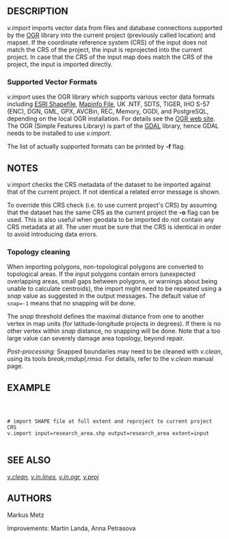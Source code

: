 
## DESCRIPTION

*v.import* imports vector data from files and database connections
supported by the [OGR](https://gdal.org/) library into the
current project (previously called location) and mapset. If the coordinate
reference system (CRS) of the input
does not match the CRS of the project, the input is reprojected
into the current project. In case that the CRS of the input map
does match the CRS of the project, the input is imported directly.

### Supported Vector Formats

*v.import* uses the OGR library which supports various vector data
formats including [ESRI
Shapefile](https://gdal.org/en/stable/drivers/vector/shapefile.html), [Mapinfo
File](https://gdal.org/en/stable/drivers/vector/mitab.html), UK .NTF, SDTS, TIGER, IHO S-57 (ENC), DGN, GML, GPX, AVCBin, REC,
Memory, OGDI, and PostgreSQL, depending on the local OGR installation.
For details see the [OGR web
site](https://gdal.org/en/stable/drivers/vector/). The OGR (Simple Features Library) is part of the
[GDAL](https://gdal.org) library, hence GDAL needs to be
installed to use *v.import*.

The list of actually supported formats can be printed by **-f** flag.

## NOTES

*v.import* checks the CRS metadata of the dataset to be
imported against that of the current project. If not identical a
related error message is shown.

To override this CRS check (i.e. to use current project's CRS)
by assuming that the dataset has the same CRS as the current project
the **-o** flag can be used. This is also useful when geodata to be
imported do not contain any CRS metadata at all. The user must be
sure that the CRS is identical in order to avoid introducing data
errors.

### Topology cleaning

When importing polygons, non-topological polygons are converted to
topological areas. If the input polygons contain errors (unexpected
overlapping areas, small gaps between polygons, or warnings about being
unable to calculate centroids), the import might need to be repeated
using a *snap* value as suggested in the output messages. The
default value of `snap=-1` means that no snapping will be done.

The *snap* threshold defines the maximal distance from one to another
vertex in map units (for latitude-longitude projects in degrees). If there
is no other vertex within *snap* distance, no snapping will be done.
Note that a too large value can severely damage area topology, beyond repair.

*Post-processing:* Snapped boundaries may need to be cleaned with
*v.clean*, using its tools *break,rmdupl,rmsa*. For details,
refer to the *v.clean* manual page.

## EXAMPLE

```



# import SHAPE file at full extent and reproject to current project CRS
v.import input=research_area.shp output=research_area extent=input


```

## SEE ALSO

*[v.clean](v.clean.html),
[v.in.lines](v.in.lines.html),
[v.in.ogr](v.in.ogr.html),
[v.proj](v.proj.html)*

## AUTHORS

Markus Metz

Improvements: Martin Landa, Anna Petrasova
